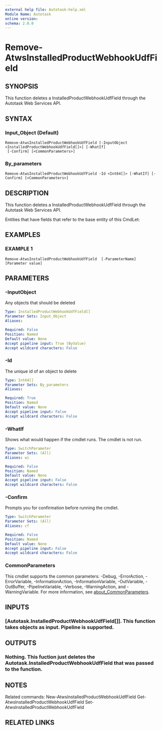 ```yaml
---
external help file: Autotask-help.xml
Module Name: Autotask
online version:
schema: 2.0.0
---
```


# Remove-AtwsInstalledProductWebhookUdfField

## SYNOPSIS
This function deletes a InstalledProductWebhookUdfField through the Autotask Web Services API.

## SYNTAX

### Input_Object (Default)
```
Remove-AtwsInstalledProductWebhookUdfField [-InputObject <InstalledProductWebhookUdfField[]>] [-WhatIf]
 [-Confirm] [<CommonParameters>]
```

### By_parameters
```
Remove-AtwsInstalledProductWebhookUdfField -Id <Int64[]> [-WhatIf] [-Confirm] [<CommonParameters>]
```

## DESCRIPTION
This function deletes a InstalledProductWebhookUdfField through the Autotask Web Services API.

Entities that have fields that refer to the base entity of this CmdLet:

## EXAMPLES

### EXAMPLE 1
```
Remove-AtwsInstalledProductWebhookUdfField  [-ParameterName] [Parameter value]
```

## PARAMETERS

### -InputObject
Any objects that should be deleted

```yaml
Type: InstalledProductWebhookUdfField[]
Parameter Sets: Input_Object
Aliases:

Required: False
Position: Named
Default value: None
Accept pipeline input: True (ByValue)
Accept wildcard characters: False
```

### -Id
The unique id of an object to delete

```yaml
Type: Int64[]
Parameter Sets: By_parameters
Aliases:

Required: True
Position: Named
Default value: None
Accept pipeline input: False
Accept wildcard characters: False
```

### -WhatIf
Shows what would happen if the cmdlet runs.
The cmdlet is not run.

```yaml
Type: SwitchParameter
Parameter Sets: (All)
Aliases: wi

Required: False
Position: Named
Default value: None
Accept pipeline input: False
Accept wildcard characters: False
```

### -Confirm
Prompts you for confirmation before running the cmdlet.

```yaml
Type: SwitchParameter
Parameter Sets: (All)
Aliases: cf

Required: False
Position: Named
Default value: None
Accept pipeline input: False
Accept wildcard characters: False
```

### CommonParameters
This cmdlet supports the common parameters: -Debug, -ErrorAction, -ErrorVariable, -InformationAction, -InformationVariable, -OutVariable, -OutBuffer, -PipelineVariable, -Verbose, -WarningAction, and -WarningVariable. For more information, see [about_CommonParameters](http://go.microsoft.com/fwlink/?LinkID=113216).

## INPUTS

### [Autotask.InstalledProductWebhookUdfField[]]. This function takes objects as input. Pipeline is supported.
## OUTPUTS

### Nothing. This fuction just deletes the Autotask.InstalledProductWebhookUdfField that was passed to the function.
## NOTES
Related commands:
New-AtwsInstalledProductWebhookUdfField
 Get-AtwsInstalledProductWebhookUdfField
 Set-AtwsInstalledProductWebhookUdfField

## RELATED LINKS
